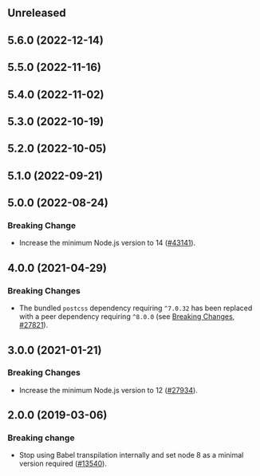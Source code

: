<!-- Learn how to maintain this file at https://github.com/WordPress/gutenberg/tree/HEAD/packages#maintaining-changelogs. -->

## Unreleased

## 5.6.0 (2022-12-14)

## 5.5.0 (2022-11-16)

## 5.4.0 (2022-11-02)

## 5.3.0 (2022-10-19)

## 5.2.0 (2022-10-05)

## 5.1.0 (2022-09-21)

## 5.0.0 (2022-08-24)

### Breaking Change

-   Increase the minimum Node.js version to 14 ([#43141](https://github.com/WordPress/gutenberg/pull/43141)).

## 4.0.0 (2021-04-29)

### Breaking Changes

-   The bundled `postcss` dependency requiring `^7.0.32` has been replaced with a peer dependency requiring `^8.0.0` (see [Breaking Changes](https://github.com/postcss/postcss/releases/tag/8.0.0), [#27821](https://github.com/WordPress/gutenberg/pull/27821)).

## 3.0.0 (2021-01-21)

### Breaking Changes

-   Increase the minimum Node.js version to 12 ([#27934](https://github.com/WordPress/gutenberg/pull/27934)).

## 2.0.0 (2019-03-06)

### Breaking change

-   Stop using Babel transpilation internally and set node 8 as a minimal version required ([#13540](https://github.com/WordPress/gutenberg/pull/13540)).
